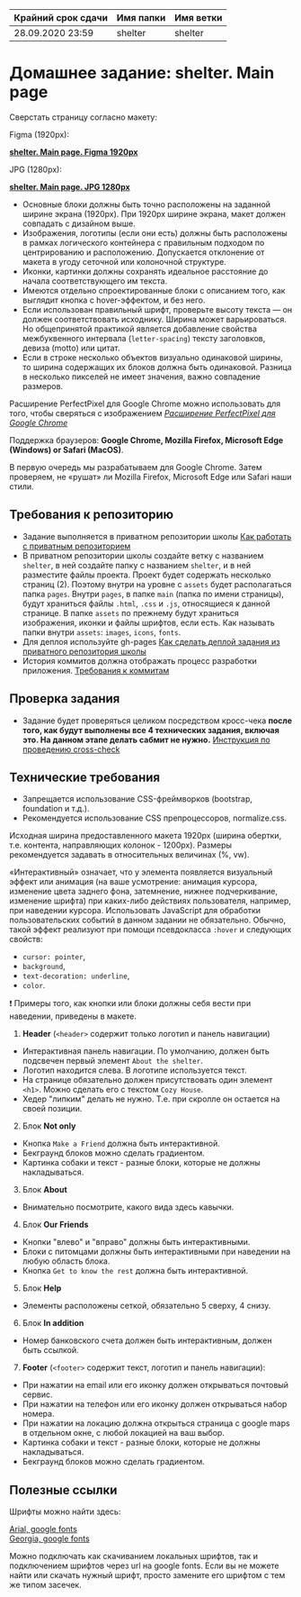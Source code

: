 | Крайний срок сдачи | Имя папки | Имя ветки |
| ----------- | ------------- | ------------- |
| 28.09.2020 23:59 | shelter | shelter |


# Домашнее задание: shelter. Main page

Сверстать страницу согласно макету:

Figma (1920px):

**[shelter. Main page. Figma 1920px](https://www.figma.com/file/f36RB6kuNbVp5kndsfBohy/shelter.-Main-page)**  

JPG (1280px):

**[shelter. Main page. JPG 1280px](https://github.com/rolling-scopes-school/tasks/blob/master/tasks/markups/level-2/shelter/shelter-main-1280px.jpg)**

- Основные блоки должны быть точно расположены на заданной ширине экрана (1920px). При 1920px ширине экрана, макет должен совпадать с дизайном выше.
- Изображения, логотипы (если они есть) должны быть расположены в рамках логического контейнера с правильным подходом по центрированию и расположению. Допускается отклонение от макета в угоду сеточной или колоночной структуре.
- Иконки, картинки должны сохранять идеальное расстояние до начала соответствующего им текста.
- Имеются отдельно спроектированные блоки с описанием того, как выглядит кнопка с hover-эффектом, и без него.
- Если использован правильный шрифт, проверьте высоту текста — он должен соответствовать исходнику. Ширина может варьироваться. Но общепринятой практикой является добавление свойства межбуквенного интервала (`letter-spacing`) тексту заголовков, девиза (motto) или цитат.
- Если в строке несколько объектов визуально одинаковой ширины, то ширина содержащих их блоков должна быть одинаковой. Разница в несколько пикселей не имеет значения, важно совпадение размеров.

Расширение PerfectPixel для Google Chrome можно использовать для того, чтобы сверяться с изображением 
*[Расширение PerfectPixel для Google Chrome](https://chrome.google.com/webstore/detail/perfectpixel-by-welldonec/dkaagdgjmgdmbnecmcefdhjekcoceebi?hl=en)*

Поддержка браузеров: **Google Chrome, Mozilla Firefox, Microsoft Edge (Windows) or Safari (MacOS)**.

В первую очередь мы разрабатываем для Google Chrome. Затем проверяем, не «рушат» ли Mozilla Firefox, Microsoft Edge или Safari наши стили.


## Требования к репозиторию

- Задание выполняется в приватном репозитории школы [Как работать с приватным репозиторием](https://docs.rs.school/#/stage2?id=Как-работать-с-приватным-репозиторием)
- В приватном репозитории школы создайте ветку с названием `shelter`, в ней создайте папку с названием `shelter`, и в ней разместите файлы проекта. Проект будет содержать несколько страниц (2). Поэтому внутри на уровне с `assets` будет располагаться папка `pages`. Внутри `pages`, в папке `main` (папка по имени страницы), будут храниться файлы `.html`, `.css` и `.js`, относящиеся к данной странице. В папке `assets` по прежнему будут храниться изображения, иконки и файлы шрифтов, если есть. Как называть папки внутри `assets`: `images`, `icons`, `fonts`.
- Для деплоя используйте gh-pages [Как сделать деплой задания из приватного репозитория школы](https://docs.rs.school/#/stage2?id=Как-сделать-деплой-задания-из-приватного-репозитория-школы)
- История коммитов должна отображать процесс разработки приложения. [Требования к коммитам](https://docs.rs.school/#/git-convention)

## Проверка задания

- Задание будет проверяться целиком посредством кросс-чека **после того, как будут выполнены все 4 технических задания, включая это. На данном этапе делать сабмит не нужно.** [Инструкция по проведению cross-check](https://docs.rs.school/#/cross-check-flow)

## Технические требования

- Запрещается использование CSS-фреймворков (bootstrap, foundation и т.д.).
- Рекомендуется использование CSS препроцессоров, normalize.css.

Исходная ширина предоставленного макета 1920px (ширина обертки, т.е. контента, направляющих колонок - 1200px). Размеры рекомендуется задавать в относительных величинах (%, vw). 

«Интерактивный» означает, что у элемента появляется визуальный эффект или анимация (на ваше усмотрение: анимация курсора, изменение цвета заднего фона, затемнение, нижнее подчеркивание, изменение шрифта) при каких-либо действиях пользователя, например, при наведении курсора. Использовать JavaScript для обработки пользовательских событий в данном задании не обязательно. Обычно, такой эффект реализуют при помощи псевдокласса `:hover` и следующих свойств:
- `cursor: pointer`,
- `background`,
- `text-decoration: underline`,
- `color`.  
  
❗ Примеры того, как кнопки или блоки должны себя вести при наведении, приведены в макете.

1. **Header** (`<header>` содержит только логотип и панель навигации)
- Интерактивная панель навигации. По умолчанию, должен быть подсвечен первый элемент `About the shelter`.
- Логотип находится слева. В логотипе используется текст.
- На странице обязательно должен присутствовать один элемент `<h1>`. Можно сделать его с текстом `Cozy House`.
- Хедер "липким" делать не нужно. Т.е. при скролле он остается на своей позиции.

2. Блок **Not only**
- Кнопка `Make a Friend` должна быть интерактивной.
- Бекграунд блоков можно сделать градиентом.
- Картинка собаки и текст - разные блоки, которые не должны накладываться.

3. Блок **About**
- Внимательно посмотрите, какого вида здесь кавычки.
  
4. Блок **Our Friends**
- Кнопки "влево" и "вправо" должны быть интерактивными.
- Блоки с питомцами должны быть интерактивными при наведении на любую область блока.
- Кнопка `Get to know the rest` должна быть интерактивной.
  
5. Блок **Help**
- Элементы расположены сеткой, обязательно 5 сверху, 4 снизу. 
  
6. Блок **In addition**
- Номер банковского счета должен быть интерактивным, должен быть ссылкой.

7. **Footer** (`<footer>` содержит текст, логотип и панель навигации):
- При нажатии на email или его иконку должен открываться почтовый сервис. 
- При нажатии на телефон или его иконку должен открываться набор номера.
- При нажатии на локацию должна открыться страница с google maps в отдельном окне, с любой локацией на ваш выбор.
- Картинка собаки и текст - разные блоки, которые не должны накладываться.
- Бекграунд блоков можно сделать градиентом.

## Полезные ссылки

Шрифты можно найти здесь:

[Arial, google fonts](https://www.fonts.com/font/monotype/arial?QueryFontType=Web&src=GoogleWebFonts)  
[Georgia, google fonts](https://www.fonts.com/font/microsoft-corporation/georgia?QueryFontType=Web&src=GoogleWebFonts)  

Можно подключать как скачиванием локальных шрифтов, так и подключением шрифтов через url на google fonts. Если вы не можете найти или скачать нужный шрифт, просто замените его шрифтом с тем же типом засечек.

